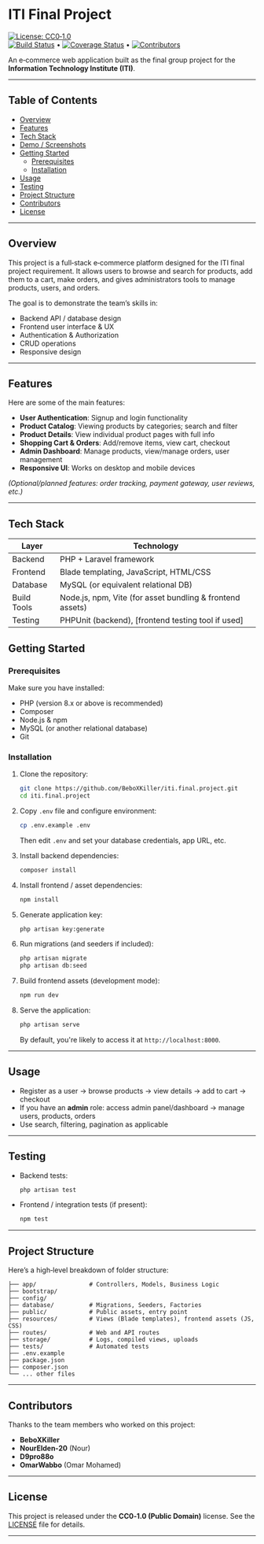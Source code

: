 # ITI Final Project

[![License: CC0‑1.0](https://img.shields.io/badge/License‑CC0‑1.0‑lightgrey.svg)](#license)  
[![Build Status](#)](#) • [![Coverage Status](#)](#) • [![Contributors](https://img.shields.io/badge/Contributors‑4‑blue.svg)](#contributors)

An e‑commerce web application built as the final group project for the **Information Technology Institute (ITI)**.

---

## Table of Contents

- [Overview](#overview)  
- [Features](#features)  
- [Tech Stack](#tech-stack)  
- [Demo / Screenshots](#demo--screenshots)  
- [Getting Started](#getting-started)  
  - [Prerequisites](#prerequisites)  
  - [Installation](#installation)  
- [Usage](#usage)  
- [Testing](#testing)  
- [Project Structure](#project-structure)  
- [Contributors](#contributors)  
- [License](#license)

---

## Overview

This project is a full‑stack e‑commerce platform designed for the ITI final project requirement. It allows users to browse and search for products, add them to a cart, make orders, and gives administrators tools to manage products, users, and orders.

The goal is to demonstrate the team’s skills in:

- Backend API / database design  
- Frontend user interface & UX  
- Authentication & Authorization  
- CRUD operations  
- Responsive design  

---

## Features

Here are some of the main features:

- **User Authentication**: Signup and login functionality  
- **Product Catalog**: Viewing products by categories; search and filter  
- **Product Details**: View individual product pages with full info  
- **Shopping Cart & Orders**: Add/remove items, view cart, checkout  
- **Admin Dashboard**: Manage products, view/manage orders, user management  
- **Responsive UI**: Works on desktop and mobile devices  

*(Optional/planned features: order tracking, payment gateway, user reviews, etc.)*

---

## Tech Stack

| Layer | Technology |
|-------|------------|
| Backend | PHP + Laravel framework |
| Frontend | Blade templating, JavaScript, HTML/CSS |
| Database | MySQL (or equivalent relational DB) |
| Build Tools | Node.js, npm, Vite (for asset bundling & frontend assets) |
| Testing | PHPUnit (backend), [frontend testing tool if used] |

<!-- ---

## Demo / Screenshots

*(You can replace these with real screenshots from your app)*

> ![Home Page](path/to/screenshot1.png)  
> ![Product Page](path/to/screenshot2.png)  
> ![Cart & Checkout](path/to/screenshot3.png)  

--- -->

## Getting Started

### Prerequisites

Make sure you have installed:

- PHP (version 8.x or above is recommended)  
- Composer  
- Node.js & npm  
- MySQL (or another relational database)  
- Git  

### Installation

1. Clone the repository:

   ```bash
   git clone https://github.com/BeboXKiller/iti.final.project.git
   cd iti.final.project


2. Copy `.env` file and configure environment:

   ```bash
   cp .env.example .env
   ```

   Then edit `.env` and set your database credentials, app URL, etc.

3. Install backend dependencies:

   ```bash
   composer install
   ```

4. Install frontend / asset dependencies:

   ```bash
   npm install
   ```

5. Generate application key:

   ```bash
   php artisan key:generate
   ```

6. Run migrations (and seeders if included):

   ```bash
   php artisan migrate
   php artisan db:seed
   ```

7. Build frontend assets (development mode):

   ```bash
   npm run dev
   ```

8. Serve the application:

   ```bash
   php artisan serve
   ```

   By default, you're likely to access it at `http://localhost:8000`.

---

## Usage

* Register as a user → browse products → view details → add to cart → checkout
* If you have an **admin** role: access admin panel/dashboard → manage users, products, orders
* Use search, filtering, pagination as applicable

---

## Testing

* Backend tests:

  ```bash
  php artisan test
  ```

* Frontend / integration tests (if present):

  ```bash
  npm test
  ```

---

## Project Structure

Here’s a high‑level breakdown of folder structure:

```
├── app/               # Controllers, Models, Business Logic
├── bootstrap/
├── config/
├── database/          # Migrations, Seeders, Factories
├── public/            # Public assets, entry point
├── resources/         # Views (Blade templates), frontend assets (JS, CSS)
├── routes/            # Web and API routes
├── storage/           # Logs, compiled views, uploads
├── tests/             # Automated tests
├── .env.example
├── package.json
├── composer.json
└── ... other files
```

---

## Contributors

Thanks to the team members who worked on this project:

* **BeboXKiller**
* **NourElden‑20** (Nour)
* **D9pro88o**
* **OmarWabbo** (Omar Mohamed)

---

## License

This project is released under the **CC0‑1.0 (Public Domain)** license.
See the [LICENSE](LICENSE) file for details.

---
